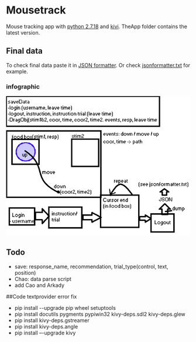 # Mousetrack
Mouse tracking app with [python 2.7.18](https://www.python.org/downloads/release/python-2718/) and [kivi](https://kivy.org/doc/stable/gettingstarted/installation.html#install-pip). TheApp folder contains the latest version.

## Final data
To check final data paste it in [JSON formatter](https://jsonformatter.org/). Or check [jsonformatter.txt](jsonformatter.txt) for example.

### infographic
![data_info](saveData_infographic.png)

## Todo
* save: response_name, recommendation, trial_type(control, text, position)
* Chao: data parse script
* add Cao and Arkady


##Code textprovider error fix
* pip install --upgrade pip wheel setuptools
* pip install docutils pygments pypiwin32 kivy-deps.sdl2 kivy-deps.glew 
* pip install kivy-deps.gstreamer 
* pip install kivy-deps.angle 
* pip install –-upgrade kivy

